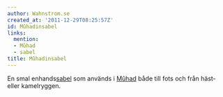 ```yaml
---
author: Wahnstrom.se
created_at: '2011-12-29T08:25:57Z'
id: Mûhadinsabel
links:
  mention:
  - Mûhad
  - sabel
title: Mûhadinsabel
---
```


En smal enhands[sabel] som används i [Mûhad] både till fots och från häst- eller kamelryggen.

  [sabel]: sabel
  [Mûhad]: Mûhad